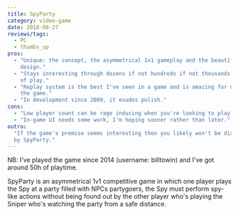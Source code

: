 ```yaml
---
title: SpyParty
category: video-game
date: 2018-08-27
reviews/tags:
  - PC
  - thumbs_up
pros:
  - "Unique: the concept, the asymmetrical 1v1 gameplay and the beautiful art
    design."
  - "Stays interesting through dozens if not hundreds if not thousands of hours
    of play."
  - "Replay system is the best I've seen in a game and is amazing for mastering
    the game."
  - "In development since 2009, it exudes polish."
cons:
  - "Low player count can be rage inducing when you're looking to play."
  - "In-game UI needs some work, I'm hoping sooner rather than later."
outro:
  "If the game's premise seems interesting then you likely won't be disappointed
  by SpyParty."
---
```


NB: I've played the game since 2014 (username: billtowin) and I've got around
50h of playtime.

SpyParty is an asymmetrical 1v1 competitive game in which one player plays the
Spy at a party filled with NPCs partygoers, the Spy must perform spy-like
actions without being found out by the other player who's playing the Sniper
who's watching the party from a safe distance.
